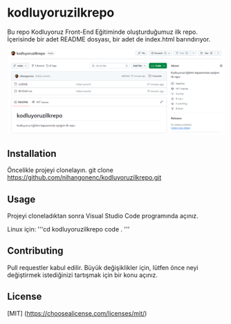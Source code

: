 # kodluyoruzilkrepo
Bu repo Kodluyoruz Front-End Eğitiminde oluşturduğumuz ilk repo. İçerisinde bir adet README dosyası, bir adet de index.html barındırıyor.

![alt text](image.png)

## Installation
Öncelikle projeyi clonelayın. 
git clone https://github.com/nihangonenc/kodluyoruzilkrepo.git

## Usage
Projeyi cloneladıktan sonra Visual Studio Code programında açınız.

Linux için:
'''cd kodluyoruzilkrepo
code . '''

## Contributing
Pull requestler kabul edilir. Büyük değişiklikler için, lütfen önce neyi değiştirmek istediğinizi tartışmak için bir konu açınız.

## License
[MIT] (https://choosealicense.com/licenses/mit/)
